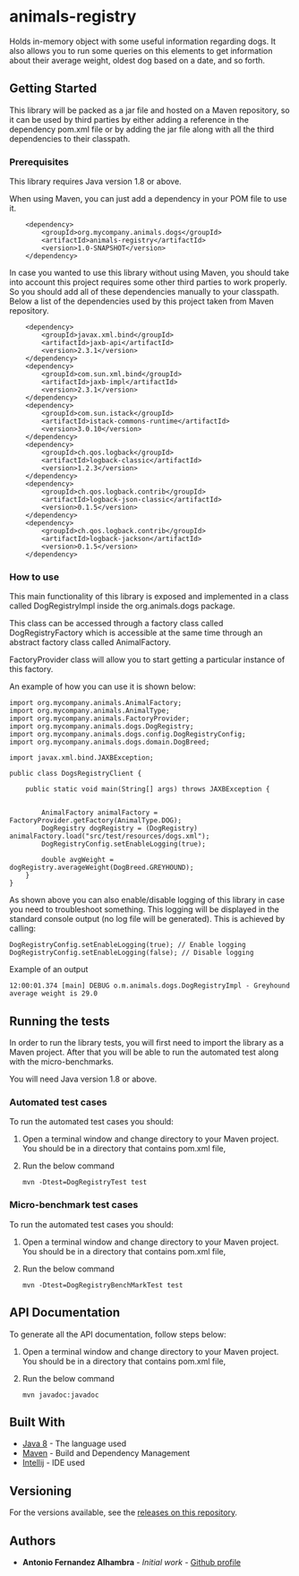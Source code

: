 # animals-registry

Holds in-memory object with some useful information regarding dogs. It also allows you to run
some queries on this elements to get information about their average weight, oldest dog based
on a date, and so forth.

## Getting Started

This library will be packed as a jar file and hosted on a Maven repository, so it can be used by third parties by 
either adding a reference in the dependency pom.xml file or by adding the jar file along with all the third dependencies
 to their classpath.

### Prerequisites

This library requires Java version 1.8 or above.

When using Maven, you can just add a dependency in your POM file to use it.

```
    <dependency>
        <groupId>org.mycompany.animals.dogs</groupId>
        <artifactId>animals-registry</artifactId>
        <version>1.0-SNAPSHOT</version>
    </dependency>
```

In case you wanted to use this library without using Maven, you should take into account this project
requires some other third parties to work properly. So you should add all of these dependencies manually to your
classpath.
Below a list of the dependencies used by this project taken
from Maven repository.

```
    <dependency>
        <groupId>javax.xml.bind</groupId>
        <artifactId>jaxb-api</artifactId>
        <version>2.3.1</version>
    </dependency>
    <dependency>
        <groupId>com.sun.xml.bind</groupId>
        <artifactId>jaxb-impl</artifactId>
        <version>2.3.1</version>
    </dependency>
    <dependency>
        <groupId>com.sun.istack</groupId>
        <artifactId>istack-commons-runtime</artifactId>
        <version>3.0.10</version>
    </dependency>
    <dependency>
        <groupId>ch.qos.logback</groupId>
        <artifactId>logback-classic</artifactId>
        <version>1.2.3</version>
    </dependency>
    <dependency>
        <groupId>ch.qos.logback.contrib</groupId>
        <artifactId>logback-json-classic</artifactId>
        <version>0.1.5</version>
    </dependency>
    <dependency>
        <groupId>ch.qos.logback.contrib</groupId>
        <artifactId>logback-jackson</artifactId>
        <version>0.1.5</version>
    </dependency>
```

### How to use

This main functionality of this library is exposed and implemented in a class called DogRegistryImpl inside 
the org.animals.dogs package.

This class can be accessed through a factory class called DogRegistryFactory which is accessible at the same time
through an abstract factory class called AnimalFactory. 

FactoryProvider class will allow you to start getting a particular instance of this factory.

An example of how you can use it is shown below:

```
import org.mycompany.animals.AnimalFactory;
import org.mycompany.animals.AnimalType;
import org.mycompany.animals.FactoryProvider;
import org.mycompany.animals.dogs.DogRegistry;
import org.mycompany.animals.dogs.config.DogRegistryConfig;
import org.mycompany.animals.dogs.domain.DogBreed;

import javax.xml.bind.JAXBException;

public class DogsRegistryClient {

    public static void main(String[] args) throws JAXBException {


        AnimalFactory animalFactory = FactoryProvider.getFactory(AnimalType.DOG);
        DogRegistry dogRegistry = (DogRegistry) animalFactory.load("src/test/resources/dogs.xml");
        DogRegistryConfig.setEnableLogging(true);

        double avgWeight = dogRegistry.averageWeight(DogBreed.GREYHOUND);
    }
}
```

As shown above you can also enable/disable logging of this library in case you need to troubleshoot something.
This logging will be displayed in the standard console output (no log file will be generated).
This is achieved by calling:

```
DogRegistryConfig.setEnableLogging(true); // Enable logging
DogRegistryConfig.setEnableLogging(false); // Disable logging
```

Example of an output

```
12:00:01.374 [main] DEBUG o.m.animals.dogs.DogRegistryImpl - Greyhound average weight is 29.0
```

## Running the tests

In order to run the library tests, you will first need to import the library as a Maven project.
After that you will be able to run the automated test along with the micro-benchmarks.

You will need Java version 1.8 or above.
 

### Automated test cases

To run the automated test cases you should:

1. Open a terminal window and change directory to your Maven project. You should be in a directory that contains pom.xml file,
2. Run the below command

    ```
    mvn -Dtest=DogRegistryTest test
    ```

### Micro-benchmark test cases

To run the automated test cases you should:

1. Open a terminal window and change directory to your Maven project. You should be in a directory that contains pom.xml file,
2. Run the below command

    ```
    mvn -Dtest=DogRegistryBenchMarkTest test
    ```

## API Documentation

To generate all the API documentation, follow steps below:
 
1. Open a terminal window and change directory to your Maven project. You should be in a directory that contains pom.xml file,
2. Run the below command

    ```
    mvn javadoc:javadoc
    ```

## Built With

* [Java 8](https://www.oracle.com/technetwork/java/javase/overview/java8-2100321.html) - The language used
* [Maven](https://maven.apache.org/) - Build and Dependency Management
* [Intellij](https://www.jetbrains.com/idea/) - IDE used

## Versioning

For the versions available, see the [releases on this repository](https://github.com/afalhambra/animals-registry/releases). 

## Authors

* **Antonio Fernandez Alhambra** - *Initial work* - [Github profile](https://github.com/afalhambra/)

